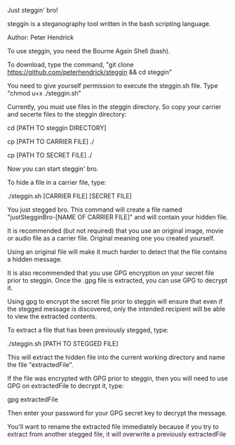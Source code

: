 Just steggin' bro!

steggin is a steganography tool written in the bash scripting language.

Author: Peter Hendrick

To use steggin, you need the Bourne Again Shell (bash).

To download, type the command, "git clone https://github.com/peterhendrick/steggin && cd steggin"

You need to give yourself permission to execute the steggin.sh file. Type "chmod u+x ./steggin.sh"

Currently, you must use files in the steggin directory. So copy your carrier and secerte files to the steggin directory:

cd [PATH TO steggin DIRECTORY]

cp [PATH TO CARRIER FILE] ./

cp [PATH TO SECRET FILE] ./

Now you can start steggin' bro.

To hide a file in a carrier file, type:

./steggin.sh [CARRIER FILE] [SECRET FILE]

You just stegged bro. This command will create a file named "justStegginBro-[NAME OF CARRIER FILE]" and will contain your hidden file.

It is recommended (but not required) that you use an original image, movie or audio file as a carrier file. Original meaning one you created yourself.

Using an original file will make it much harder to detect that the file contains a hidden message.

It is also recommended that you use GPG encryption on your secret file prior to steggin. Once the .gpg file is extracted, you can use GPG to decrypt it.


Using gpg to encrypt the secret file prior to steggin will ensure that even if the stegged message is discovered,
only the intended recipient will be able to view the extracted contents.


To extract a file that has been previously stegged, type:

./steggin.sh [PATH TO STEGGED FILE]

This will extract the hidden file into the current working directory and name the file "extractedFile".

If the file was encrypted with GPG prior to steggin, then you will need to use GPG on extractedFile to decrypt it, type:

gpg extractedFile

Then enter your password for your GPG secret key to decrypt the message.

You'll want to rename the extracted file immediately because if you try to extract from another stegged file, it will overwrite a previously extractedFile

